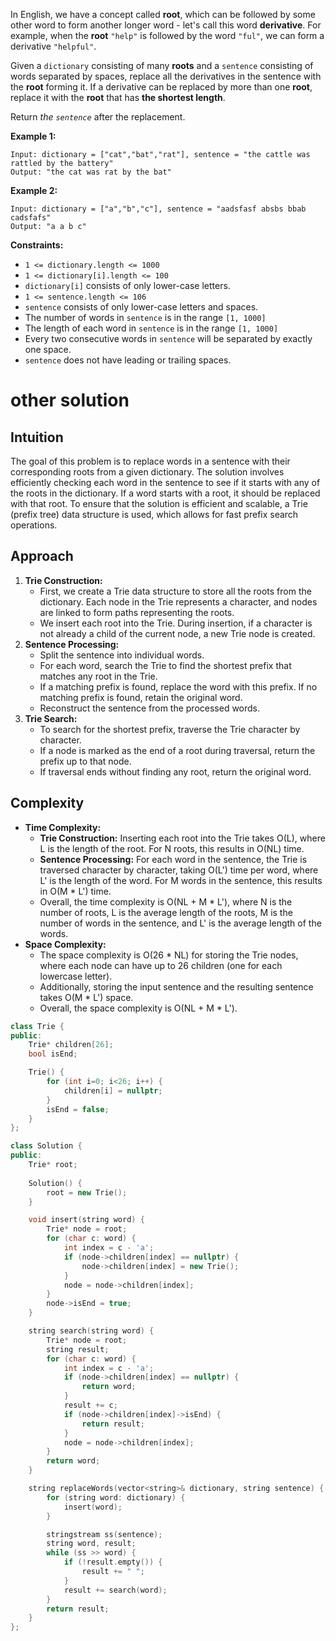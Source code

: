 In English, we have a concept called **root**, which can be followed by some other word to form another longer word - let's call this word **derivative**. For example, when the **root** `"help"` is followed by the word `"ful"`, we can form a derivative `"helpful"`.

Given a `dictionary` consisting of many **roots** and a `sentence` consisting of words separated by spaces, replace all the derivatives in the sentence with the **root** forming it. If a derivative can be replaced by more than one **root**, replace it with the **root** that has **the shortest length**.

Return *the `sentence`* after the replacement.

 

**Example 1:**

```
Input: dictionary = ["cat","bat","rat"], sentence = "the cattle was rattled by the battery"
Output: "the cat was rat by the bat"
```

**Example 2:**

```
Input: dictionary = ["a","b","c"], sentence = "aadsfasf absbs bbab cadsfafs"
Output: "a a b c"
```

 

**Constraints:**

- `1 <= dictionary.length <= 1000`
- `1 <= dictionary[i].length <= 100`
- `dictionary[i]` consists of only lower-case letters.
- `1 <= sentence.length <= 106`
- `sentence` consists of only lower-case letters and spaces.
- The number of words in `sentence` is in the range `[1, 1000]`
- The length of each word in `sentence` is in the range `[1, 1000]`
- Every two consecutive words in `sentence` will be separated by exactly one space.
- `sentence` does not have leading or trailing spaces.

# other solution

## Intuition

The goal of this problem is to replace words in a sentence with their corresponding roots from a given dictionary. The solution involves efficiently checking each word in the sentence to see if it starts with any of the roots in the dictionary. If a word starts with a root, it should be replaced with that root. To ensure that the solution is efficient and scalable, a Trie (prefix tree) data structure is used, which allows for fast prefix search operations.

## Approach

1. **Trie Construction:**
   - First, we create a Trie data structure to store all the roots from the dictionary. Each node in the Trie represents a character, and nodes are linked to form paths representing the roots.
   - We insert each root into the Trie. During insertion, if a character is not already a child of the current node, a new Trie node is created.
2. **Sentence Processing:**
   - Split the sentence into individual words.
   - For each word, search the Trie to find the shortest prefix that matches any root in the Trie.
   - If a matching prefix is found, replace the word with this prefix. If no matching prefix is found, retain the original word.
   - Reconstruct the sentence from the processed words.
3. **Trie Search:**
   - To search for the shortest prefix, traverse the Trie character by character.
   - If a node is marked as the end of a root during traversal, return the prefix up to that node.
   - If traversal ends without finding any root, return the original word.

## Complexity

- **Time Complexity:**
  - **Trie Construction:** Inserting each root into the Trie takes O(L), where L is the length of the root. For N roots, this results in O(NL) time.
  - **Sentence Processing:** For each word in the sentence, the Trie is traversed character by character, taking O(L') time per word, where L' is the length of the word. For M words in the sentence, this results in O(M * L') time.
  - Overall, the time complexity is O(NL + M * L'), where N is the number of roots, L is the average length of the roots, M is the number of words in the sentence, and L' is the average length of the words.
- **Space Complexity:**
  - The space complexity is O(26 * NL) for storing the Trie nodes, where each node can have up to 26 children (one for each lowercase letter).
  - Additionally, storing the input sentence and the resulting sentence takes O(M * L') space.
  - Overall, the space complexity is O(NL + M * L').

```C++
class Trie {
public:
    Trie* children[26];
    bool isEnd;

    Trie() {
        for (int i=0; i<26; i++) {
            children[i] = nullptr;
        }
        isEnd = false;
    }
};

class Solution {
public:
    Trie* root;
    
    Solution() {
        root = new Trie();
    }

    void insert(string word) {
        Trie* node = root;
        for (char c: word) {
            int index = c - 'a';
            if (node->children[index] == nullptr) {
                node->children[index] = new Trie();
            }
            node = node->children[index];
        }
        node->isEnd = true;
    }

    string search(string word) {
        Trie* node = root;
        string result;
        for (char c: word) {
            int index = c - 'a';
            if (node->children[index] == nullptr) {
                return word;
            }
            result += c;
            if (node->children[index]->isEnd) {
                return result;
            }
            node = node->children[index];
        }
        return word;
    }

    string replaceWords(vector<string>& dictionary, string sentence) {
        for (string word: dictionary) {
            insert(word);
        }

        stringstream ss(sentence);
        string word, result;
        while (ss >> word) {
            if (!result.empty()) {
                result += " ";
            }
            result += search(word);
        }
        return result;
    }
};
```

